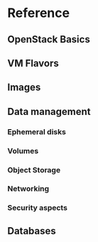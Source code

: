 # Reference

## OpenStack Basics
 
## VM Flavors
 
## Images
 
## Data management
 
### Ephemeral disks
 
### Volumes
 
### Object Storage
 
### Networking
 
### Security aspects

## Databases
